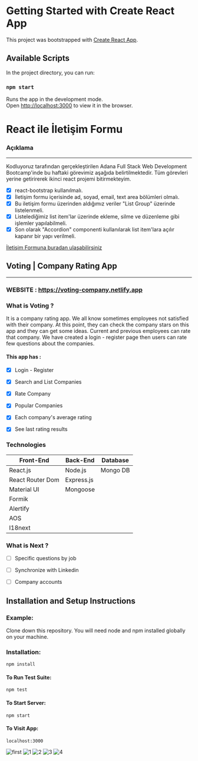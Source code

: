 # Getting Started with Create React App

This project was bootstrapped with [Create React App](https://github.com/facebook/create-react-app).

## Available Scripts

In the project directory, you can run:

### `npm start`

Runs the app in the development mode.\
Open [http://localhost:3000](http://localhost:3000) to view it in the browser.

# React ile İletişim Formu

### Açıklama
---
Kodluyoruz tarafından gerçekleştirilen Adana Full Stack Web Development Bootcamp'inde bu haftaki görevimiz aşağıda belirtilmektedir. Tüm görevleri yerine getirirerek ikinci react projemi bitirmekteyim.

- [x]  react-bootstrap kullanılmalı.
- [x]  İletişim formu içerisinde ad, soyad, email, text area bölümleri olmalı.
- [x]  Bu iletişim formu üzerinden aldığımız veriler "List Group" üzerinde listelenmeli.
- [x]  Listelediğimiz list item'lar üzerinde ekleme, silme ve düzenleme gibi işlemler yapılabilmeli.
- [x]  Son olarak "Accordion" componenti kullanılarak list item'lara açılır kapanır bir yapı verilmeli.

[İletişim Formuna buradan ulaşabilirsiniz](https://jovial-jennings-0b4b8f.netlify.app)


## Voting |  Company Rating App
-------------
### WEBSITE : https://voting-company.netlify.app

### What is  Voting ?
It is a company rating app. We all know sometimes employees not satisfied with their company. At this point, they can check the company stars on this app 
and they can get some ideas. Current and previous employees can rate that company. We have created a login - register page 
then users can rate few questions about the companies. 

#### This app has : 
- [x] Login - Register
- [x] Search and List Companies
- [x] Rate Company
- [x] Popular Companies
- [x] Each company's average rating
- [x] See last rating results 


### Technologies

Front-End | Back-End | Database
------------ | ------------- | -------------
React.js | Node.js | Mongo DB
React Router Dom | Express.js
Material UI | Mongoose |
Formik |         | 
Alertify |        | 
AOS   | 
I18next  |       | 

### What is Next ?
- [ ] Specific questions by job 
- [ ] Synchronize with Linkedin 
- [ ] Company accounts


##  Installation and Setup Instructions

### Example:
Clone down this repository. You will need node and npm installed globally on your machine.

### Installation:

```npm install```

#### To Run Test Suite:

```npm test```

#### To Start Server:

```npm start```

#### To Visit App:

```localhost:3000```



![first](https://user-images.githubusercontent.com/59448862/109431060-a240f500-7a15-11eb-8791-52dea7e7c2de.PNG)
![1](https://user-images.githubusercontent.com/59448862/109431061-a2d98b80-7a15-11eb-9b96-d7f57194d146.PNG)
![2](https://user-images.githubusercontent.com/59448862/109431062-a2d98b80-7a15-11eb-960a-503f3db70e4d.PNG)
![3](https://user-images.githubusercontent.com/59448862/109431063-a3722200-7a15-11eb-85d5-df38d7c7094d.PNG)
![4](https://user-images.githubusercontent.com/59448862/109431059-a1a85e80-7a15-11eb-848f-88b0d6f989d4.PNG)


